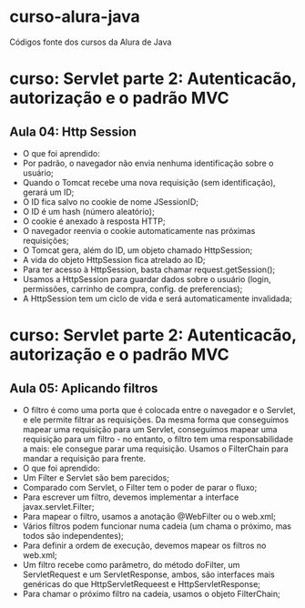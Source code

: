 # curso-alura-java
Códigos fonte dos cursos da Alura de Java

# curso: Servlet parte 2: Autenticacão, autorização e o padrão MVC
## Aula 04: Http Session
- O que foi aprendido: 
- Por padrão, o navegador não envia nenhuma identificação sobre o usuário;
- Quando o Tomcat recebe uma nova requisição (sem identificação), gerará um ID;
- O ID fica salvo no cookie de nome JSessionID; 
- O ID é um hash (número aleatório);
- O cookie é anexado à resposta HTTP;
- O navegador reenvia o cookie automaticamente nas próximas requisições;
- O Tomcat gera, além do ID, um objeto chamado HttpSession;
- A vida do objeto HttpSession fica atrelado ao ID;
- Para ter acesso à HttpSession, basta chamar request.getSession();
- Usamos a HttpSession para guardar dados sobre o usuário (login, permissões, carrinho de compra, config. de preferencias);
- A HttpSession tem um ciclo de vida e será automaticamente invalidada;

# curso: Servlet parte 2: Autenticacão, autorização e o padrão MVC
## Aula 05: Aplicando filtros
- O filtro é como uma porta que é colocada entre o navegador e o Servlet, e ele permite filtrar as requisições. Da mesma forma que conseguimos mapear uma requisição para um Servlet, conseguimos mapear uma requisição para um filtro - no entanto, o filtro tem uma responsabilidade a mais: ele consegue parar uma requisição. Usamos o FilterChain para mandar a requisição para frente.
- O que foi aprendido:
- Um Filter e Servlet são bem parecidos;
- Comparado com Servlet, o Filter tem o poder de parar o fluxo;
- Para escrever um filtro, devemos implementar a interface javax.servlet.Filter;
- Para mapear o filtro, usamos a anotação @WebFilter ou o web.xml;
- Vários filtros podem funcionar numa cadeia (um chama o próximo, mas todos são independentes);
- Para definir a ordem de execução, devemos mapear os filtros no web.xml;
- Um filtro recebe como parâmetro, do método doFilter, um ServletRequest e um ServletResponse, ambos, são interfaces mais genéricas do que HttpServletRequeest e HttpServletResponse;
- Para chamar o próximo filtro na cadeia, usamos o objeto FilterChain;


